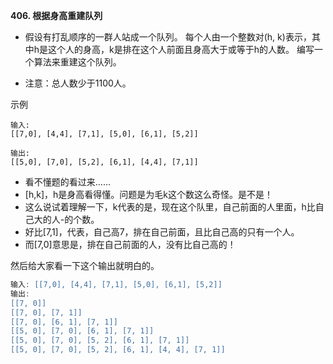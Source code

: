 **406. 根据身高重建队列**
- 假设有打乱顺序的一群人站成一个队列。 每个人由一个整数对(h, k)表示，其中h是这个人的身高，k是排在这个人前面且身高大于或等于h的人数。 编写一个算法来重建这个队列。

- 注意：总人数少于1100人。

示例
```
输入:
[[7,0], [4,4], [7,1], [5,0], [6,1], [5,2]]

输出:
[[5,0], [7,0], [5,2], [6,1], [4,4], [7,1]]
```

- 看不懂题的看过来……
- [h,k]，h是身高看得懂。问题是为毛k这个数这么奇怪。是不是！
- 这么说试着理解一下，k代表的是，现在这个队里，自己前面的人里面，h比自己大的人-的个数。
- 好比[7,1]，代表，自己高7，排在自己前面，且比自己高的只有一个人。
- 而[7,0]意思是，排在自己前面的人，没有比自己高的！

然后给大家看一下这个输出就明白的。
```lua
输入: [[7,0], [4,4], [7,1], [5,0], [6,1], [5,2]]
输出:
[[7, 0]]
[[7, 0], [7, 1]]
[[7, 0], [6, 1], [7, 1]]
[[5, 0], [7, 0], [6, 1], [7, 1]]
[[5, 0], [7, 0], [5, 2], [6, 1], [7, 1]]
[[5, 0], [7, 0], [5, 2], [6, 1], [4, 4], [7, 1]]
```